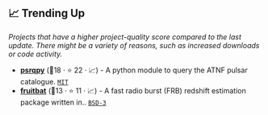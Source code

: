 ## 📈 Trending Up

_Projects that have a higher project-quality score compared to the last update. There might be a variety of reasons, such as increased downloads or code activity._

- <b><a href="https://psrqpy.readthedocs.io">psrqpy</a></b> (🥇18 ·  ⭐ 22 · 📈) - A python module to query the ATNF pulsar catalogue. <code><a href="http://bit.ly/34MBwT8">MIT</a></code> <code><img src="https://www.python.org/static/favicon.ico" style="display:inline;" width="13" height="13"></code>
- <b><a href="https://fruitbat.readthedocs.io/">fruitbat</a></b> (🥇13 ·  ⭐ 11 · 📈) - A fast radio burst (FRB) redshift estimation package written in.. <code><a href="http://bit.ly/3aKzpTv">BSD-3</a></code> <code><img src="https://www.python.org/static/favicon.ico" style="display:inline;" width="13" height="13"></code>

